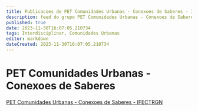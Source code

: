 ```yaml
---
title: Publicacoes de PET Comunidades Urbanas - Conexoes de Saberes - IFECTRGN
description: feed do grupo PET Comunidades Urbanas - Conexoes de Saberes - IFECTRGN
published: true
date: 2023-11-30T16:07:05.210734
tags: Interdisciplinar, Comunidades Urbanas
editor: markdown
dateCreated: 2023-11-30T16:07:05.210734
---
```


# PET Comunidades Urbanas - Conexoes de Saberes
[PET Comunidades Urbanas - Conexoes de Saberes - IFECTRGN](/grupo/261PETComunidadesUrbanasConexoesdeSaberesIFECTRGN.md)